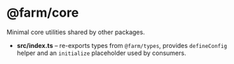 # @farm/core

Minimal core utilities shared by other packages.

- **src/index.ts** – re-exports types from `@farm/types`, provides
  `defineConfig` helper and an `initialize` placeholder used by
  consumers.
